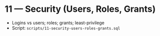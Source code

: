 # 11 — Security (Users, Roles, Grants)

- Logins vs users; roles; grants; least-privilege
- Script: `scripts/11-security-users-roles-grants.sql`
